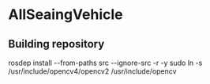 # AllSeaingVehicle
## Building repository
rosdep install --from-paths src --ignore-src -r -y 
sudo ln -s /usr/include/opencv4/opencv2 /usr/include/opencv
